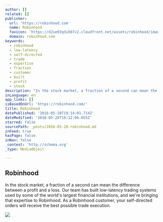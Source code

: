```yaml
---
author: []
related: []
publisher:
  url: 'https://robinhood.com'
  name: Robinhood
  favicon: 'https://d2ue93q3u507c2.cloudfront.net/assets/robinhood/images/favicon.ico'
  domain: robinhood.com
keywords:
  - robinhood
  - low-latency
  - self-directed
  - trade
  - expertise
  - fraction
  - customer
  - built
  - profit
  - stock
description: "In the stock market, a fraction of a second can mean the difference between a profit and a loss. Our team has built low-latency trading systems used by some of the world's largest financial institutions, and we're bringing that expertise to Robinhood. As a Robinhood customer, your self-directed orders will receive the best possible trade execution."
inLanguage: en
app_links: []
isBasedOnUrl: 'https://robinhood.com/'
title: Robinhood
datePublished: '2016-05-28T19:14:01.714Z'
dateModified: '2016-05-28T19:12:06.655Z'
starred: false
sourcePath: _posts/2016-05-28-robinhood.md
inFeed: true
hasPage: false
inNav: false
_context: 'http://schema.org'
_type: MediaObject

---
```

<article style=""><h1>Robinhood</h1><p>In the stock market, a fraction of a second can mean the difference between a profit and a loss. Our team has built low-latency trading systems used by some of the world's largest financial institutions, and we're bringing that expertise to Robinhood. As a Robinhood customer, your self-directed orders will receive the best possible trade execution.</p><img src="https://d2ue93q3u507c2.cloudfront.net/assets/marketing/images/og/robinhood.jpg" /></article>